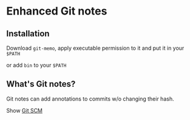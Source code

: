 # Enhanced Git notes

## Installation

Download `git-memo`, apply executable permission to it and put it in your `$PATH`

or add `bin` to your `$PATH`

## What's Git notes?

Git notes can add annotations to commits w/o changing their hash.

Show [Git SCM](http://git-scm.com/docs/git-notes)
